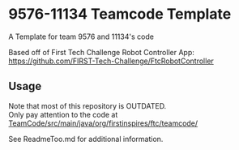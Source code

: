 # 9576-11134 Teamcode Template
A Template for team 9576 and 11134's code

Based off of First Tech Challenge Robot Controller App: https://github.com/FIRST-Tech-Challenge/FtcRobotController

## Usage
Note that most of this repository is OUTDATED.  
Only pay attention to the code at [TeamCode/src/main/java/org/firstinspires/ftc/teamcode/](https://github.com/TheDeltaTechClub/9576-11134-teamcode-template/tree/master/TeamCode/src/main/java/org/firstinspires/ftc/teamcode)

See ReadmeToo.md for additional information.
